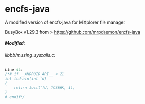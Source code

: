 # encfs-java

A modified version of encfs-java for MiXplorer file manager.

BusyBox v1.29.3 from > https://github.com/mrpdaemon/encfs-java

##### Modified:
###### libbb/missing_syscalls.c:
```c
Line 42:
/*# if __ANDROID_API__ < 21
int tcdrain(int fd)
{
	return ioctl(fd, TCSBRK, 1);
}
# endif*/
```
